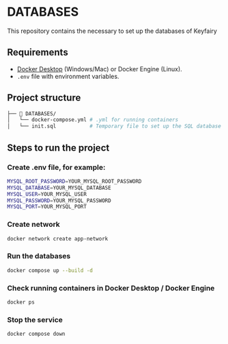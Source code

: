 # DATABASES

This repository contains the necessary to set up the databases of Keyfairy

## Requirements

* [Docker Desktop](https://www.docker.com/products/docker-desktop/) (Windows/Mac) or Docker Engine (Linux).
* `.env` file with environment variables.

##  Project structure

```bash
├── 📁 DATABASES/
│   └── docker-compose.yml # .yml for running containers
│   └── init.sql           # Temporary file to set up the SQL database
```

## Steps to run the project

### Create .env file, for example:

```bash
MYSQL_ROOT_PASSWORD=YOUR_MYSQL_ROOT_PASSWORD
MYSQL_DATABASE=YOUR_MYSQL_DATABASE
MYSQL_USER=YOUR_MYSQL_USER
MYSQL_PASSWORD=YOUR_MYSQL_PASSWORD
MYSQL_PORT=YOUR_MYSQL_PORT
```

### Create network

```bash
docker network create app-network
```

### Run the databases

```bash
docker compose up --build -d
```

### Check running containers in Docker Desktop / Docker Engine

```bash
docker ps
```

### Stop the service

```bash
docker compose down
```